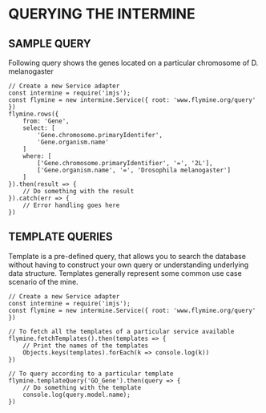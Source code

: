 # QUERYING THE INTERMINE

## SAMPLE QUERY
Following query shows the genes located on a particular chromosome of D. melanogaster
```
// Create a new Service adapter
const intermine = require('imjs');
const flymine = new intermine.Service({ root: 'www.flymine.org/query' })
flymine.rows({
	from: 'Gene',
	select: [
		'Gene.chromosome.primaryIdentifer',
		'Gene.organism.name'
	]
	where: [
		['Gene.chromosome.primaryIdentifier', '=', '2L'],
		['Gene.organism.name', '=', 'Drosophila melanogaster']
	]
}).then(result => {
	// Do something with the result
}).catch(err => {
	// Error handling goes here
})
```

## TEMPLATE QUERIES
Template is a pre-defined query, that allows you to search the database without having to construct your own query or understanding underlying data structure. Templates generally represent some common use case scenario of the mine.

```
// Create a new Service adapter
const intermine = require('imjs');
const flymine = new intermine.Service({ root: 'www.flymine.org/query' })

// To fetch all the templates of a particular service available
flymine.fetchTemplates().then(templates => {
	// Print the names of the templates
	Objects.keys(templates).forEach(k => console.log(k))
})

// To query according to a particular template
flymine.templateQuery('GO_Gene').then(query => {
	// Do something with the template
	console.log(query.model.name);
})
```